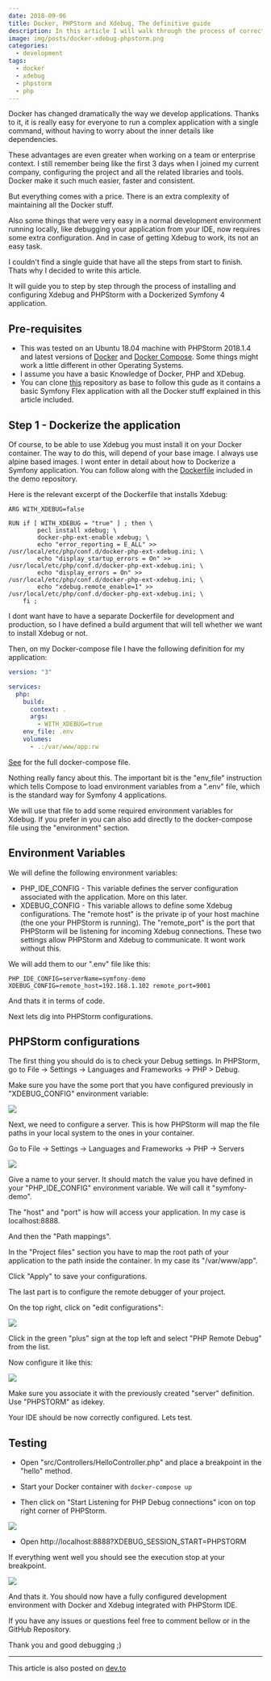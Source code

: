 ```yaml
---
date: 2018-09-06
title: Docker, PHPStorm and Xdebug, The definitive guide
description: In this article I will walk through the process of correctly configuring XDebug with PHPStorm and Docker in a Symfony 4 project.
image: img/posts/docker-xdebug-phpstorm.png
categories:
  - development
tags:
  - docker
  - xdebug
  - phpstorm
  - php
---
```


Docker has changed dramatically the way we develop applications. Thanks to it, it is really easy for everyone to run a complex application with a single command, without having to worry about the inner details like dependencies.

These advantages are even greater when working on a team or enterprise context. I still remember being like the first 3 days when I joined my current company, configuring the project and all the related libraries and tools. Docker make it such much easier, faster and consistent.

But everything comes with a price. There is an extra complexity of maintaining all the Docker stuff.

Also some things that were very easy in a normal development environment running locally, like debugging your application from your IDE, now requires some extra configuration. And in case of getting Xdebug to work, its not an easy task.

I couldn't find a single guide that have all the steps from start to finish. Thats why I decided to write this article.

It will guide you to step by step through the process of installing and configuring Xdebug and PHPStorm with a Dockerized Symfony 4 application.

## Pre-requisites

- This was tested on an Ubuntu 18.04 machine with PHPStorm 2018.1.4 and latest versions of [Docker](https://www.docker.com/) and [Docker Compose](https://docs.docker.com/compose/). Some things might work a little different in other Operating Systems.
- I assume you have a basic Knowledge of Docker, PHP and XDebug.
- You can clone [this](https://github.com/brpaz/symfony-docker-xdebug-demo) repository as base to follow this gude as it contains a basic Symfony Flex application with all the Docker stuff explained in this article included.

## Step 1 - Dockerize the application

Of course, to be able to use Xdebug you must install it on your Docker container.
The way to do this, will depend of your base image. I always use alpine based images. I wont enter in detail about how to Dockerize a Symfony application. You can follow along with the [Dockerfile](https://github.com/brpaz/symfony-docker-xdebug-demo/blob/master/Dockerfile) included in the demo repository.

Here is the relevant excerpt of the Dockerfile that installs Xdebug:

```
ARG WITH_XDEBUG=false

RUN if [ WITH_XDEBUG = "true" ] ; then \
        pecl install xdebug; \
        docker-php-ext-enable xdebug; \
        echo "error_reporting = E_ALL" >> /usr/local/etc/php/conf.d/docker-php-ext-xdebug.ini; \
        echo "display_startup_errors = On" >> /usr/local/etc/php/conf.d/docker-php-ext-xdebug.ini; \
        echo "display_errors = On" >> /usr/local/etc/php/conf.d/docker-php-ext-xdebug.ini; \
        echo "xdebug.remote_enable=1" >> /usr/local/etc/php/conf.d/docker-php-ext-xdebug.ini; \
    fi ;
```

I dont want have to have a separate Dockerfile for development and production, so I have defined a build argument that will tell whether we want to install Xdebug or not.

Then, on my Docker-compose file I have the following definition for my application:

```yaml
version: "3"

services:
  php:
    build:
      context: .
      args:
        - WITH_XDEBUG=true
    env_file: .env
    volumes:
      - .:/var/www/app:rw
```

[See](https://github.com/brpaz/symfony-docker-xdebug-demo/blob/master/docker-compose.yml) for the full docker-compose file.

Nothing really fancy about this. The important bit is the "env_file" instruction which tells Compose to load environment variables from a ".env" file, which is the standard way for Symfony 4 applications.

We will use that file to add some required environment variables for Xdebug. If you prefer in you can also add directly to the docker-compose file using the "environment" section.

## Environment Variables

We will define the following environment variables:

- PHP_IDE_CONFIG - This variable defines the server configuration associated with the application. More on this later.
- XDEBUG_CONFIG - This variable allows to define some Xdebug configurations. The "remote host" is the private ip of your host machine (the one your PHPStorm is running). The "remote_port" is the port that PHPStorm will be listening for incoming Xdebug connections. These two settings allow PHPStorm and Xdebug to communicate. It wont work without this.

We will add them to our ".env" file like this:

```
PHP_IDE_CONFIG=serverName=symfony-demo
XDEBUG_CONFIG=remote_host=192.168.1.102 remote_port=9001
```

And thats it in terms of code.

Next lets dig into PHPStorm configurations.

## PHPStorm configurations

The first thing you should do is to check your Debug settings. In PHPStorm, go to File -> Settings -> Languages and Frameworks -> PHP > Debug.

Make sure you have the some port that you have configured previously in "XDEBUG_CONFIG" environment variable:

![](https://i.imgur.com/lt8ayc9.png)

Next, we need to configure a server. This is how PHPStorm will map the file paths in your local system to the ones in your container.

Go to File -> Settings -> Languages and Frameworks -> PHP -> Servers

![](https://i.imgur.com/zTF9QFb.png)

Give a name to your server. It should match the value you have defined in your "PHP_IDE_CONFIG" environment variable. We will call it "symfony-demo".

The "host" and "port" is how will access your application. In my case is localhost:8888.

And then the "Path mappings".

In the "Project files" section you have to map the root path of your application to the path inside the container. In my case its "/var/www/app".

Click "Apply" to save your configurations.

The last part is to configure the remote debugger of your project.

On the top right, click on "edit configurations":

![](https://i.imgur.com/G4r1uoo.png)

Click in the green "plus" sign at the top left and select "PHP Remote Debug" from the list.

Now configure it like this:

![](https://i.imgur.com/hTi2lM6.png)

Make sure you associate it with the previously created "server" definition. Use "PHPSTORM" as idekey.

Your IDE should be now correctly configured. Lets test.

## Testing

- Open "src/Controllers/HelloController.php" and place a breakpoint in the "hello" method.

- Start your Docker container with `docker-compose up`

- Then click on "Start Listening for PHP Debug connections" icon on top right corner of PHPStorm.

![](https://i.imgur.com/e6kD7BT.png)

- Open http://localhost:8888?XDEBUG_SESSION_START=PHPSTORM

If everything went well you should see the execution stop at your breakpoint.

![](https://i.imgur.com/UxgccEi.png)

And thats it. You should now have a fully configured development environment with Docker and Xdebug integrated with PHPStorm IDE.

If you have any issues or questions feel free to comment bellow or in the GitHub Repository.

Thank you and good debugging ;)

---

This article is also posted on [dev.to](https://dev.to/brpaz/docker-phpstorm-and-xdebug-the-definitive-guide-14og/)
